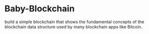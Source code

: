 # Baby-Blockchain
build a simple blockchain that shows the fundamental concepts of the blockchain data structure used by many blockchain apps like Bitcoin.
